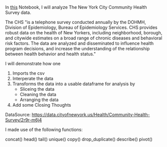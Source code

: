 In [this](https://github.com/yuleidner/Katz_Data_Analytics/blob/master/M9/M9%20PROJECT.ipynb) Notebook, I will analyze The New York City Community Health Survey data.

The CHS "is a telephone survey conducted annually by the DOHMH, Division of Epidemiology, Bureau of Epidemiology Services. CHS provides robust data on the health of New Yorkers, including neighborhood, borough, and citywide estimates on a broad range of chronic diseases and behavioral risk factors. The data are analyzed and disseminated to influence health program decisions, and increase the understanding of the relationship between health behavior and health status."

I will demonstrate how one
1. Imports the csv
2. Interperate the data
3. Transforms the data into a usable dataframe for analysis by
    - Sliceing the data
    - Cleaning the data
    - Arranging the data
4. Add some Closing Thoughts
    

DataSource: https://data.cityofnewyork.us/Health/Community-Health-Survey/2r9r-m6j4


I made use of the following functions:

concat()
head()
tail()
unique()
copy()
drop_duplicate()
describe()
pivot()